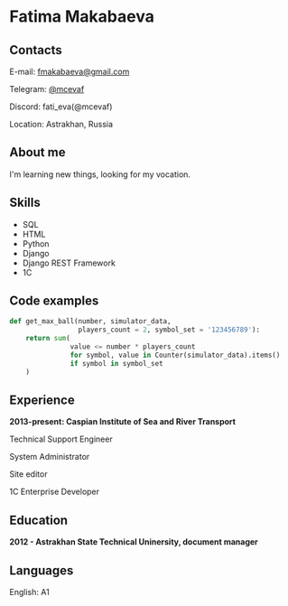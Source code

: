 # Fatima Makabaeva

## Contacts

E-mail: fmakabaeva@gmail.com

Telegram: [@mcevaf](https://t.me/mcevaf)

Discord: fati_eva(@mcevaf)

Location: Astrakhan, Russia

## About me
I'm learning new things, looking for my vocation.

## Skills

- SQL
- HTML
- Python
- Django 
- Django REST Framework
- 1C

## Code examples
```python
def get_max_ball(number, simulator_data,
                 players_count = 2, symbol_set = '123456789'):
    return sum(
               value <= number * players_count
               for symbol, value in Counter(simulator_data).items()
               if symbol in symbol_set
    )
```

## Experience

**2013-present: Caspian Institute of Sea and River Transport**

Technical Support Engineer

System Administrator

Site editor

1C Enterprise Developer

## Education

**2012 - Astrakhan State Technical Uninersity, document manager**

## Languages

English: A1
